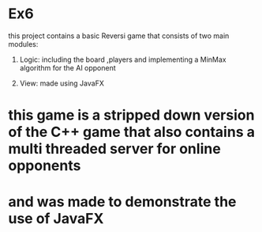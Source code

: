 # Ex6
this project contains a basic Reversi game that consists of two main modules:

1. Logic: including the board ,players and implementing a MinMax algorithm for the AI opponent

2. View: made using JavaFX

# this game is a stripped down version of the C++ game that also contains a multi threaded server for online opponents
# and was made to demonstrate the use of JavaFX
